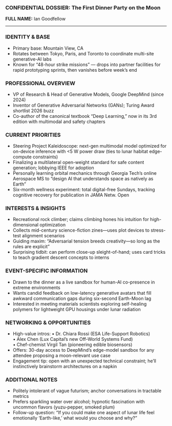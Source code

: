 ### CONFIDENTIAL DOSSIER: The First Dinner Party on the Moon

**FULL NAME:** Ian Goodfellow

---
### IDENTITY & BASE
- Primary base: Mountain View, CA
- Rotates between Tokyo, Paris, and Toronto to coordinate multi-site generative-AI labs
- Known for “48-hour strike missions” — drops into partner facilities for rapid prototyping sprints, then vanishes before week’s end

### PROFESSIONAL OVERVIEW
- VP of Research & Head of Generative Models, Google DeepMind (since 2024)
- Inventor of Generative Adversarial Networks (GANs); Turing Award shortlist 2026 buzz
- Co-author of the canonical textbook “Deep Learning,” now in its 3rd edition with multimodal and safety chapters

### CURRENT PRIORITIES
- Steering Project Kaleidoscope: next-gen multimodal model optimized for on-device inference with <5 W power draw (ties to lunar habitat edge-compute constraints)
- Finalizing a multilateral open-weight standard for safe content generation; lobbying IEEE for adoption
- Personally learning orbital mechanics through Georgia Tech’s online Aerospace MS to “design AI that understands space as natively as Earth”
- Six-month wellness experiment: total digital-free Sundays, tracking cognitive recovery for publication in JAMA Netw. Open

### INTERESTS & INSIGHTS
- Recreational rock climber; claims climbing hones his intuition for high-dimensional optimization
- Collects mid-century science-fiction zines—uses plot devices to stress-test alignment scenarios
- Guiding maxim: “Adversarial tension breeds creativity—so long as the rules are explicit”
- Surprising tidbit: can perform close-up sleight-of-hand; uses card tricks to teach gradient descent concepts to interns

### EVENT-SPECIFIC INFORMATION
- Drawn to the dinner as a live sandbox for human-AI co-presence in extreme environments
- Wants candid feedback on low-latency generative avatars that fill awkward communication gaps during six-second Earth-Moon lag
- Interested in meeting materials scientists exploring self-healing polymers for lightweight GPU housings under lunar radiation

### NETWORKING & OPPORTUNITIES
- High-value intros: 
  • Dr. Chiara Rossi (ESA Life-Support Robotics)  
  • Alex Chen (Lux Capital’s new Off-World Systems Fund)  
  • Chef-chemist Virgil Tan (pioneering edible biosensors)
- Offers: 30-day access to DeepMind’s edge-model sandbox for any attendee proposing a moon-relevant use case
- Engagement tip: open with an unexpected technical constraint; he’ll instinctively brainstorm architectures on a napkin

### ADDITIONAL NOTES
- Politely intolerant of vague futurism; anchor conversations in tractable metrics
- Prefers sparkling water over alcohol; hypnotic fascination with uncommon flavors (yuzu-pepper, smoked plum)
- Follow-up question: “If you could make one aspect of lunar life feel emotionally ‘Earth-like,’ what would you choose and why?”